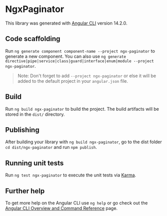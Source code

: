 # NgxPaginator

This library was generated with [Angular CLI](https://github.com/angular/angular-cli) version 14.2.0.

## Code scaffolding

Run `ng generate component component-name --project ngx-paginator` to generate a new component. You can also use `ng generate directive|pipe|service|class|guard|interface|enum|module --project ngx-paginator`.
> Note: Don't forget to add `--project ngx-paginator` or else it will be added to the default project in your `angular.json` file. 

## Build

Run `ng build ngx-paginator` to build the project. The build artifacts will be stored in the `dist/` directory.

## Publishing

After building your library with `ng build ngx-paginator`, go to the dist folder `cd dist/ngx-paginator` and run `npm publish`.

## Running unit tests

Run `ng test ngx-paginator` to execute the unit tests via [Karma](https://karma-runner.github.io).

## Further help

To get more help on the Angular CLI use `ng help` or go check out the [Angular CLI Overview and Command Reference](https://angular.io/cli) page.
